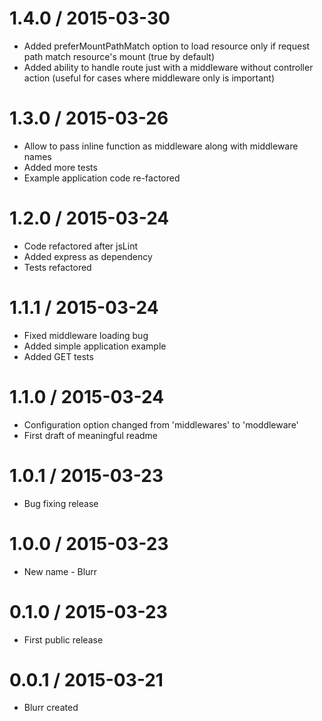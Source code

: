 1.4.0 / 2015-03-30
==================
  * Added preferMountPathMatch option to load resource only if request path match resource's mount (true by default)
  * Added ability to handle route just with a middleware without controller action (useful for cases where middleware only is important)

1.3.0 / 2015-03-26
==================
  * Allow to pass inline function as middleware along with middleware names
  * Added more tests
  * Example application code re-factored

1.2.0 / 2015-03-24
==================
  * Code refactored after jsLint
  * Added express as dependency
  * Tests refactored

1.1.1 / 2015-03-24
==================
  * Fixed middleware loading bug
  * Added simple application example
  * Added GET tests  

1.1.0 / 2015-03-24
==================
  * Configuration option changed from 'middlewares' to 'moddleware'
  * First draft of meaningful readme

1.0.1 / 2015-03-23
==================
  * Bug fixing release

1.0.0 / 2015-03-23
==================
  * New name - Blurr

0.1.0 / 2015-03-23
==================
  * First public release

0.0.1 / 2015-03-21
==================
  * Blurr created
